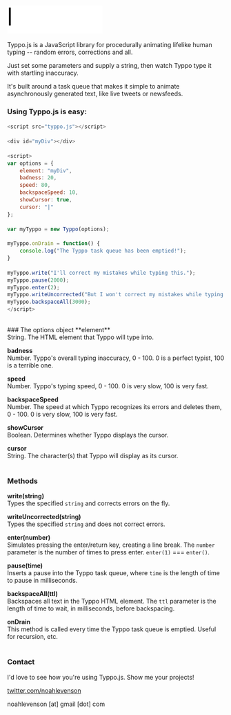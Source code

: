 ![Typpo.js](https://raw.githubusercontent.com/noahlevenson/typpo.js/master/typpo.gif)

Typpo.js is a JavaScript library for procedurally animating lifelike human typing -- random errors, corrections and all.

Just set some parameters and supply a string, then watch Typpo type it with startling inaccuracy.

It's built around a task queue that makes it simple to animate asynchronously generated text, like live tweets or newsfeeds.

### Using Typpo.js is easy:

~~~ javascript
<script src="typpo.js"></script>

<div id="myDiv"></div>

<script>
var options = {
    element: "myDiv", 
    badness: 20, 
    speed: 80, 
    backspaceSpeed: 10, 
    showCursor: true, 
    cursor: "|"
};

var myTyppo = new Typpo(options);

myTyppo.onDrain = function() {
    console.log("The Typpo task queue has been emptied!");
}

myTyppo.write("I'll correct my mistakes while typing this.");
myTyppo.pause(2000);
myTyppo.enter(2);
myTyppo.writeUncorrected("But I won't correct my mistakes while typing this.")
myTyppo.backspaceAll(3000);
</script>
~~~
<br>
### The options object
**element**<br>
String. The HTML element that Typpo will type into.

**badness**<br>
Number. Typpo's overall typing inaccuracy, 0 - 100. 0 is a perfect typist, 100 is a terrible one.

**speed**<br>
Number. Typpo's typing speed, 0 - 100. 0 is very slow, 100 is very fast.

**backspaceSpeed**<br>
Number. The speed at which Typpo recognizes its errors and deletes them, 0 - 100. 0 is very slow, 100 is very fast.

**showCursor**<br>
Boolean. Determines whether Typpo displays the cursor.

**cursor**<br>
String. The character(s) that Typpo will display as its cursor.
<br><br>
### Methods
**write(string)**<br>
Types the specified `string` and corrects errors on the fly.

**writeUncorrected(string)**<br>
Types the specified `string` and does not correct errors.

**enter(number)**<br>
Simulates pressing the enter/return key, creating a line break. The `number` parameter is the number of times to press enter. `enter(1)` === `enter()`.

**pause(time)**<br>
Inserts a pause into the Typpo task queue, where `time` is the length of time to pause in milliseconds.

**backspaceAll(ttl)**<br>
Backspaces all text in the Typpo HTML element. The `ttl` parameter is the length of time to wait, in milliseconds, before backspacing.

**onDrain**<br>
This method is called every time the Typpo task queue is emptied. Useful for recursion, etc.
<br><br>
### Contact
I'd love to see how you're using Typpo.js. Show me your projects!

[twitter.com/noahlevenson](http://www.twitter.com/noahlevenson)

noahlevenson [at] gmail [dot] com
